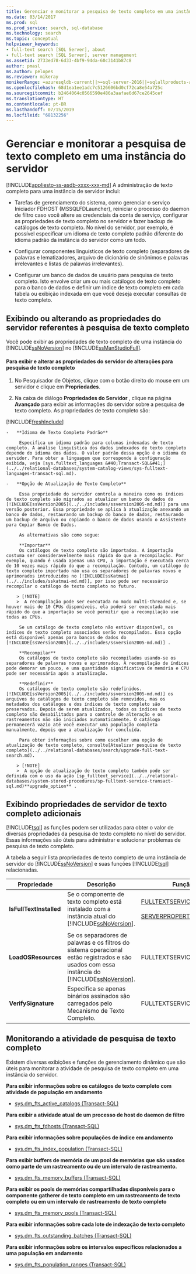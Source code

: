 ```yaml
---
title: Gerenciar e monitorar a pesquisa de texto completo em uma instância do servidor | Microsoft Docs
ms.date: 03/14/2017
ms.prod: sql
ms.prod_service: search, sql-database
ms.technology: search
ms.topic: conceptual
helpviewer_keywords:
- full-text search [SQL Server], about
- full-text search [SQL Server], server management
ms.assetid: 2733ed78-6d33-4bf9-94da-60c3141b87c8
author: pmasl
ms.author: pelopes
ms.reviewer: mikeray
monikerRange: =azuresqldb-current||>=sql-server-2016||=sqlallproducts-allversions||>=sql-server-linux-2017||=azuresqldb-mi-current
ms.openlocfilehash: 68d1ea1ee1adc7c5126606bd0cf72ca8e54a725c
ms.sourcegitcommit: b2464064c0566590e486a3aafae6d67ce2645cef
ms.translationtype: HT
ms.contentlocale: pt-BR
ms.lasthandoff: 07/15/2019
ms.locfileid: "68132256"
---
```

# <a name="manage-and-monitor-full-text-search-for-a-server-instance"></a>Gerenciar e monitorar a pesquisa de texto completo em uma instância do servidor
[!INCLUDE[appliesto-ss-asdb-xxxx-xxx-md](../../includes/appliesto-ss-asdb-xxxx-xxx-md.md)]
  A administração de texto completo para uma instância de servidor inclui:  
  
-   Tarefas de gerenciamento do sistema, como gerenciar o serviço Iniciador FDHOST (MSSQLFDLauncher), reiniciar o processo do daemon de filtro caso você altere as credenciais da conta de serviço, configurar as propriedades de texto completo no servidor e fazer backup de catálogos de texto completo. No nível do servidor, por exemplo, é possível especificar um idioma de texto completo padrão diferente do idioma padrão da instância do servidor como um todo.  
  
-   Configurar componentes linguísticos de texto completo (separadores de palavras e lematizadores, arquivo de dicionário de sinônimos e palavras irrelevantes e listas de palavras irrelevantes).  
  
-   Configurar um banco de dados de usuário para pesquisa de texto completo. Isto envolve criar um ou mais catálogos de texto completo para o banco de dados e definir um índice de texto completo em cada tabela ou exibição indexada em que você deseja executar consultas de texto completo.  
  
##  <a name="props"></a> Exibindo ou alterando as propriedades do servidor referentes à pesquisa de texto completo  
 Você pode exibir as propriedades de texto completo de uma instância do [!INCLUDE[ssNoVersion](../../includes/ssnoversion-md.md)] no [!INCLUDE[ssManStudioFull](../../includes/ssmanstudiofull-md.md)].  
  
#### <a name="to-view-and-change-server-properties-for-full-text-search"></a>Para exibir e alterar as propriedades do servidor de alterações para pesquisa de texto completo  
  
1.  No Pesquisador de Objetos, clique com o botão direito do mouse em um servidor e clique em **Propriedades**.  
  
2.  Na caixa de diálogo **Propriedades do Servidor** , clique na página **Avançado** para exibir as informações do servidor sobre a pesquisa de texto completo. As propriedades de texto completo são:  

[!INCLUDE[freshInclude](../../includes/paragraph-content/fresh-note-steps-feedback.md)]

    -   **Idioma de Texto Completo Padrão**  
  
         Especifica um idioma padrão para colunas indexadas de texto completo. A análise linguística dos dados indexados de texto completo depende do idioma dos dados. O valor padrão dessa opção é o idioma do servidor. Para obter a linguagem que corresponde à configuração exibida, veja [sys.fulltext_languages &#40;Transact-SQL&#41;](../../relational-databases/system-catalog-views/sys-fulltext-languages-transact-sql.md).  
  
    -   **Opção de Atualização de Texto Completo**  
  
         Essa propriedade do servidor controla a maneira como os índices de texto completo são migrados ao atualizar um banco de dados do [!INCLUDE[ssVersion2005](../../includes/ssversion2005-md.md)] para uma versão posterior. Essa propriedade se aplica à atualização anexando um banco de dados, restaurando um backup do banco de dados, restaurando um backup de arquivo ou copiando o banco de dados usando o Assistente para Copiar Banco de Dados.  
  
         As alternativas são como segue:  
  
         **Importar**  
         Os catálogos de texto completo são importados. A importação costuma ser consideravelmente mais rápida do que a recompilação. Por exemplo, quando é usada apenas uma CPU, a importação é executada cerca de 10 vezes mais rápido do que a recompilação. Contudo, um catálogo de texto completo importado não usa os separadores de palavras novos e aprimorados introduzidos no [!INCLUDE[ssKatmai](../../includes/sskatmai-md.md)], por isso pode ser necessário recompilar o catálogo de texto completo no futuro.  
  
        > [!NOTE]  
        >  A recompilação pode ser executada no modo multi-threaded e, se houver mais de 10 CPUs disponíveis, ela poderá ser executada mais rápido do que a importação se você permitir que a recompilação use todas as CPUs.  
  
         Se um catálogo de texto completo não estiver disponível, os índices de texto completo associados serão recompilados. Essa opção está disponível apenas para bancos de dados do [!INCLUDE[ssVersion2005](../../includes/ssversion2005-md.md)] .  
  
         **Recompilar**  
         Os catálogos de texto completo são recompilados usando-se os separadores de palavras novos e aprimorados. A recompilação de índices pode demorar um pouco, e uma quantidade significativa de memória e CPU pode ser necessária após a atualização.  
  
         **Redefinir**  
         Os catálogos de texto completo são redefinidos. [!INCLUDE[ssVersion2005](../../includes/ssversion2005-md.md)] os arquivos de catálogos de texto completo são removidos, mas os metadados dos catálogos e dos índices de texto completo são preservados. Depois de serem atualizados, todos os índices de texto completo são desabilitados para o controle de alteração e os rastreamentos não são iniciados automaticamente. O catálogo permanecerá vazio até você executar uma população completa manualmente, depois que a atualização for concluída.  
  
         Para obter informações sobre como escolher uma opção de atualização de texto completo, consulte[Atualizar pesquisa de texto completo](../../relational-databases/search/upgrade-full-text-search.md).  
  
        > [!NOTE]  
        >  A opção de atualização de texto completo também pode ser definida com o uso da ação [sp_fulltext_service](../../relational-databases/system-stored-procedures/sp-fulltext-service-transact-sql.md)**upgrade_option** .  
  
##  <a name="metadata"></a> Exibindo propriedades de servidor de texto completo adicionais  
 [!INCLUDE[tsql](../../includes/tsql-md.md)] as funções podem ser utilizadas para obter o valor de diversas propriedades da pesquisa de texto completo no nível do servidor. Essas informações são úteis para administrar e solucionar problemas de pesquisa de texto completo.  
  
 A tabela a seguir lista propriedades de texto completo de uma instância de servidor do [!INCLUDE[ssNoVersion](../../includes/ssnoversion-md.md)] e suas funções [!INCLUDE[tsql](../../includes/tsql-md.md)] relacionadas.  
  
|Propriedade|Descrição|Função|  
|--------------|-----------------|--------------|  
|**IsFullTextInstalled**|Se o componente de texto completo está instalado com a instância atual do [!INCLUDE[ssNoVersion](../../includes/ssnoversion-md.md)].|[FULLTEXTSERVICEPROPERTY](../../t-sql/functions/fulltextserviceproperty-transact-sql.md)<br /><br /> [SERVERPROPERTY](../../t-sql/functions/serverproperty-transact-sql.md)|  
||||  
|**LoadOSResources**|Se os separadores de palavras e os filtros do sistema operacional estão registrados e são usados com essa instância do [!INCLUDE[ssNoVersion](../../includes/ssnoversion-md.md)].|FULLTEXTSERVICEPROPERTY|  
|**VerifySignature**|Especifica se apenas binários assinados são carregados pelo Mecanismo de Texto Completo.|FULLTEXTSERVICEPROPERTY|  
  
##  <a name="monitor"></a> Monitorando a atividade de pesquisa de texto completo  
 Existem diversas exibições e funções de gerenciamento dinâmico que são úteis para monitorar a atividade de pesquisa de texto completo em uma instância do servidor.  
  
 **Para exibir informações sobre os catálogos de texto completo com atividade de população em andamento**  
  
-   [sys.dm_fts_active_catalogs &#40;Transact-SQL&#41;](../../relational-databases/system-dynamic-management-views/sys-dm-fts-active-catalogs-transact-sql.md)  
  
 **Para exibir a atividade atual de um processo de host do daemon de filtro**  
  
-   [sys.dm_fts_fdhosts &#40;Transact-SQL&#41;](../../relational-databases/system-dynamic-management-views/sys-dm-fts-fdhosts-transact-sql.md)  
  
 **Para exibir informações sobre populações de índice em andamento**  
  
-   [sys.dm_fts_index_population &#40;Transact-SQL&#41;](../../relational-databases/system-dynamic-management-views/sys-dm-fts-index-population-transact-sql.md)  
  
 **Para exibir buffers de memória de um pool de memórias que são usados como parte de um rastreamento ou de um intervalo de rastreamento.**  
  
-   [sys.dm_fts_memory_buffers &#40;Transact-SQL&#41;](../../relational-databases/system-dynamic-management-views/sys-dm-fts-memory-buffers-transact-sql.md)  
  
 **Para exibir os pools de memórias compartilhadas disponíveis para o componente gatherer de texto completo em um rastreamento de texto completo ou em um intervalo de rastreamento de texto completo**  
  
-   [sys.dm_fts_memory_pools &#40;Transact-SQL&#41;](../../relational-databases/system-dynamic-management-views/sys-dm-fts-memory-pools-transact-sql.md)  
  
 **Para exibir informações sobre cada lote de indexação de texto completo**  
  
-   [sys.dm_fts_outstanding_batches &#40;Transact-SQL&#41;](../../relational-databases/system-dynamic-management-views/sys-dm-fts-outstanding-batches-transact-sql.md)  
  
 **Para exibir informações sobre os intervalos específicos relacionados a uma população em andamento**  
  
-   [sys.dm_fts_population_ranges &#40;Transact-SQL&#41;](../../relational-databases/system-dynamic-management-views/sys-dm-fts-population-ranges-transact-sql.md)  
  
  
